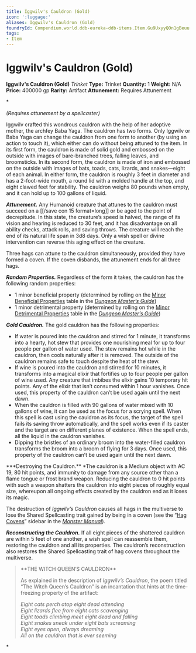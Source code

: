 ```yaml
---
title: Iggwilv's Cauldron (Gold)
icon: ':luggage:'
aliases: Iggwilv's Cauldron (Gold)
foundryId: Compendium.world.ddb-eureka-ddb-items.Item.Gu9UxyyQOn1gBeuu
tags:
- Item
---
```


# Iggwilv's Cauldron (Gold)

**Iggwilv's Cauldron (Gold)**
_Trinket_
**Type:** Trinket
**Quantity:** 1
**Weight:** N/A
**Price:** 400000 gp
**Rarity:** Artifact
**Attunement:** Requires Attunement

*<div class="item-attunement"><i>(Requires attunement by a spellcaster)</i><p>Iggwilv crafted this wondrous cauldron with the help of her adoptive mother, the archfey Baba Yaga. The cauldron has two forms. Only Iggwilv or Baba Yaga can change the cauldron from one form to another (by using an action to touch it), which either can do without being attuned to the item. In its first form, the cauldron is made of solid gold and embossed on the outside with images of bare-branched trees, falling leaves, and broomsticks. In its second form, the cauldron is made of iron and embossed on the outside with images of bats, toads, cats, lizards, and snakes—eight of each animal. In either form, the cauldron is roughly 3 feet in diameter and has a 2-foot-wide mouth, a round lid with a molded handle at the top, and eight clawed feet for stability. The cauldron weighs 80 pounds when empty, and it can hold up to 100 gallons of liquid.

***Attunement.*** Any Humanoid creature that attunes to the cauldron must succeed on a [[/save con 15 format=long]] or be aged to the point of decrepitude. In this state, the creature’s speed is halved, the range of its vision and hearing is reduced to 30 feet, and it has disadvantage on all ability checks, attack rolls, and saving throws. The creature will reach the end of its natural life span in 3d8 days. Only a wish spell or divine intervention can reverse this aging effect on the creature.

Three hags can attune to the cauldron simultaneously, provided they have formed a coven. If the coven disbands, the attunement ends for all three hags.

***Random Properties.*** Regardless of the form it takes, the cauldron has the following random properties:</p>
* 1 minor beneficial property (determined by rolling on the <a href="https://www.dndbeyond.com/sources/dmg/sentient-magic-items-artifacts#MinorBeneficialProperties">Minor Beneficial Properties</a> table in the <a href="https://www.dndbeyond.com/sources/dmg">*Dungeon Master’s Guide*</a>)
* 1 minor detrimental property (determined by rolling on the <a href="https://www.dndbeyond.com/sources/dmg/sentient-magic-items-artifacts#MinorDetrimentalProperties">Minor Detrimental Properties</a> table in the <a href="https://www.dndbeyond.com/sources/dmg">*Dungeon Master’s Guide*</a>)

***Gold Cauldron.*** The gold cauldron has the following properties:
* If water is poured into the cauldron and stirred for 1 minute, it transforms into a hearty, hot stew that provides one nourishing meal for up to four people per gallon of water used. The stew remains hot while in the cauldron, then cools naturally after it is removed. The outside of the cauldron remains safe to touch despite the heat of the stew.
* If wine is poured into the cauldron and stirred for 10 minutes, it transforms into a magical elixir that fortifies up to four people per gallon of wine used. Any creature that imbibes the elixir gains 10 temporary hit points. Any of the elixir that isn’t consumed within 1 hour vanishes. Once used, this property of the cauldron can’t be used again until the next dawn.
* When the cauldron is filled with 90 gallons of water mixed with 10 gallons of wine, it can be used as the focus for a scrying spell. When this spell is cast using the cauldron as its focus, the target of the spell fails its saving throw automatically, and the spell works even if its caster and the target are on different planes of existence. When the spell ends, all the liquid in the cauldron vanishes.
* Dipping the bristles of an ordinary broom into the water-filled cauldron transforms the broom into a broom of flying for 3 days. Once used, this property of the cauldron can’t be used again until the next dawn.

<p>***Destroying the Cauldron.** *The cauldron is a Medium object with AC 19, 80 hit points, and immunity to damage from any source other than a flame tongue or frost brand weapon. Reducing the cauldron to 0 hit points with such a weapon shatters the cauldron into eight pieces of roughly equal size, whereupon all ongoing effects created by the cauldron end as it loses its magic.

The destruction of *Iggwilv’s Cauldron* causes all hags in the multiverse to lose the Shared Spellcasting trait gained by being in a coven (see the “<a href="https://www.dndbeyond.com/sources/mm/monsters-h#Hags">Hag Covens</a>” sidebar in the <a href="https://www.dndbeyond.com/sources/mm">*Monster Manual*</a>).

***Reconstructing the Cauldron.*** If all eight pieces of the shattered cauldron are within 5 feet of one another, a wish spell can reassemble them, restoring the cauldron and all its properties. The cauldron’s reconstruction also restores the Shared Spellcasting trait of hag covens throughout the multiverse.</p>
<blockquote>
<p>**THE WITCH QUEEN’S CAULDRON**

As explained in the description of *Iggwilv’s Cauldron*, the poem titled “The Witch Queen’s Cauldron” is an incantation that hints at the time-freezing property of the artifact:

*Eight cats perch atop eight dead attending<br /> Eight lizards flee from eight cats scavenging<br /> Eight toads climbing meet eight dead and falling<br /> Eight snakes sneak under eight bats screaming<br /> Eight eyes open, always dreaming<br /> All on the cauldron that is ever seeming*</p>
</blockquote>*